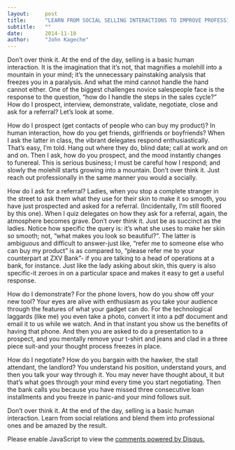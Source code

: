 ```yaml
---
layout:     post
title:      "LEARN FROM SOCIAL SELLING INTERACTIONS TO IMPROVE PROFESSIONAL SELLING ONES"
subtitle:   ""
date:       2014-11-10
author:     "John Kageche"
---
```


<p>Don’t over think it. At the end of the day, selling is a basic human interaction. It is the imagination that it’s not, that magnifies a molehill into a mountain in your mind; it’s the unnecessary painstaking analysis that freezes you in a paralysis. And what the mind cannot handle the hand cannot either. One of the biggest challenges novice salespeople face is the response to the question, “how do I handle the steps in the sales cycle?” How do I prospect, interview, demonstrate, validate, negotiate, close and ask for a referral? Let’s look at some.</p> 

<p>How do I prospect (get contacts of people who can buy my product)? In human interaction, how do you get friends, girlfriends or boyfriends? When I ask the latter in class, the vibrant delegates respond enthusiastically. That’s easy, I’m told. Hang out where they do, blind date; call at work and on and on. Then I ask, how do you prospect, and the mood instantly changes to funereal. This is serious business; I must be careful how I respond; and slowly the molehill starts growing into a mountain. Don’t over think it. Just reach out professionally in the same manner you would a socially.</p>

<p>How do I ask for a referral? Ladies, when you stop a complete stranger in the street to ask them what they use for their skin to make it so smooth, you have just prospected and asked for a referral. (Incidentally, I’m still floored by this one). When I quiz delegates on how they ask for a referral, again, the atmosphere becomes grave. Don’t over think it. Just be as succinct as the ladies. Notice how specific the query is: it’s what she uses to make her skin so smooth; not, “what makes you look so beautiful?”. The latter is ambiguous and difficult to answer-just like, “refer me to someone else who can buy my product” is as compared to, “please refer me to your counterpart at ZXV Bank”- if you are talking to a head of operations at a bank, for instance. Just like the lady asking about skin, this query is also specific-it zeroes in on a particular space and makes it easy to get a useful response.</p>

<p>How do I demonstrate? For the phone lovers, how do you show off your new tool? Your eyes are alive with enthusiasm as you take your audience through the features of what your gadget can do. For the technological laggards (like me) you even take a photo, convert it into a pdf document and email it to us while we watch. And in that instant you show us the benefits of having that phone. And then you are asked to do a presentation to a prospect, and you mentally remove your t-shirt and jeans and clad in a three piece suit-and your thought process freezes in place.</p>

<p>How do I negotiate? How do you bargain with the hawker, the stall attendant, the landlord? You understand his position, understand yours, and then you talk your way through it. You may never have thought about, it but that’s what goes through your mind every time you start negotiating. Then the bank calls you because you have missed three consecutive loan installments and you freeze in panic-and your mind follows suit. </p>

Don’t over think it. At the end of the day, selling is a basic human interaction. Learn from social relations and blend them into professional ones and be amazed by the result.</p>

<div id="disqus_thread"></div>
<script type="text/javascript">
    /* * * CONFIGURATION VARIABLES * * */
    var disqus_shortname = 'lendmeyourears';
    var disqus_identifier = '2014-11-10';
    
    /* * * DON'T EDIT BELOW THIS LINE * * */
    (function() {
        var dsq = document.createElement('script'); dsq.type = 'text/javascript'; dsq.async = true;
        dsq.src = '//' + disqus_shortname + '.disqus.com/embed.js';
        (document.getElementsByTagName('head')[0] || document.getElementsByTagName('body')[0]).appendChild(dsq);
    })();
</script>
<noscript>Please enable JavaScript to view the <a href="https://disqus.com/?ref_noscript" rel="nofollow">comments powered by Disqus.</a></noscript>

<script type="text/javascript"><!--
//<![CDATA[
	twatchData = 'page='+encodeURIComponent( window.location );
	if( typeof document.referrer != 'undefined' && document.referrer != '' ) {
		twatchData += '&ref='+encodeURIComponent( document.referrer );
	}
	twatchData += '&no_cookies=true';
	if( typeof screen.width != 'undefined' ) {
		twatchData += '&resolution='+screen.width+'x'+screen.height;
	}
	document.write('<scr'+'ipt type="text/javascript" '+
	'src="http://www.lendmeyourears.co.ke/twatch/remote/js_logger.php?'+twatchData+'">'+
	'</scr'+'ipt>');
//]]>
//--></script>